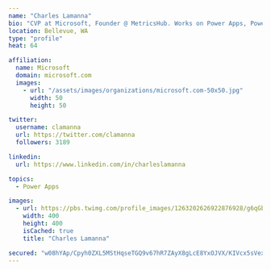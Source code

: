 ```yaml
---
name: "Charles Lamanna"
bio: "CVP at Microsoft, Founder @ MetricsHub. Works on Power Apps, Power Automate, Power Virtual Agent, Common Data Service and Dynamics 365."
location: Bellevue, WA
type: "profile"
heat: 64

affiliation:
  name: Microsoft
  domain: microsoft.com
  images:
    - url: "/assets/images/organizations/microsoft.com-50x50.jpg"
      width: 50
      height: 50

twitter:
  username: clamanna
  url: https://twitter.com/clamanna
  followers: 3189

linkedin:
  url: https://www.linkedin.com/in/charleslamanna

topics:
  - Power Apps

images:
  - url: https://pbs.twimg.com/profile_images/1263202626922876928/g6qGbHZ-_400x400.jpg
    width: 400
    height: 400
    isCached: true
    title: "Charles Lamanna"

secured: "w08hYAp/Cpyh0ZXL5MStHqseTGQ9v67hR7ZAyX8gLcE8YxOJVX/KIVcx5sVexnDLbknZeNW1KjNj4NolSy6s1twCfOH2k9DQYZY+xoW6Wo9ycYVoWnh4LpP3ZeIxN4/guX+vw0f0jj04t6I5jc46AO54nWeWIyCe5o09YuAPeb4IHk0pMYRBe+VVydaM3aRKBTXvHPSkzROOoCxw+LSxG7tA0fmKeYFKOIjrNYzi8RUu8fSFcPVXO8vGOg/QtTv2s8IAC9my8nFfI08/VfW9KCclovIbr6X4gH6meKEOHBUGCVK8O29eWdwALqsjl9TziTCSYkcLnDXi3p80jqM49CekrQZ+XooAdxE+79hYPP3Kg5lzfT1Ol+Of6PMcc/MhWl/F1/mjVA8GHdPCm6W4+uEHFi75LQdgHvEuYA4pZx0=;wMEJ0rYym6va12z/Zj6vXg=="
---
```


